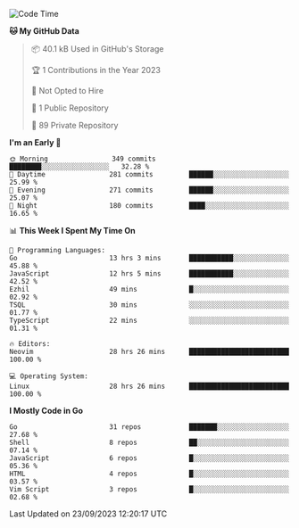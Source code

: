 
<!--START_SECTION:waka-->
![Code Time](http://img.shields.io/badge/Code%20Time-4%2C035%20hrs%2030%20mins-blue)

**🐱 My GitHub Data** 

> 📦 40.1 kB Used in GitHub's Storage 
 > 
> 🏆 1 Contributions in the Year 2023
 > 
> 🚫 Not Opted to Hire
 > 
> 📜 1 Public Repository 
 > 
> 🔑 89 Private Repository 
 > 
**I'm an Early 🐤** 

```text
🌞 Morning                349 commits         ████████░░░░░░░░░░░░░░░░░   32.28 % 
🌆 Daytime                281 commits         ██████░░░░░░░░░░░░░░░░░░░   25.99 % 
🌃 Evening                271 commits         ██████░░░░░░░░░░░░░░░░░░░   25.07 % 
🌙 Night                  180 commits         ████░░░░░░░░░░░░░░░░░░░░░   16.65 % 
```


📊 **This Week I Spent My Time On** 

```text
💬 Programming Languages: 
Go                       13 hrs 3 mins       ███████████░░░░░░░░░░░░░░   45.88 % 
JavaScript               12 hrs 5 mins       ███████████░░░░░░░░░░░░░░   42.52 % 
Ezhil                    49 mins             █░░░░░░░░░░░░░░░░░░░░░░░░   02.92 % 
TSQL                     30 mins             ░░░░░░░░░░░░░░░░░░░░░░░░░   01.77 % 
TypeScript               22 mins             ░░░░░░░░░░░░░░░░░░░░░░░░░   01.31 % 

🔥 Editors: 
Neovim                   28 hrs 26 mins      █████████████████████████   100.00 % 

💻 Operating System: 
Linux                    28 hrs 26 mins      █████████████████████████   100.00 % 
```

**I Mostly Code in Go** 

```text
Go                       31 repos            ███████░░░░░░░░░░░░░░░░░░   27.68 % 
Shell                    8 repos             ██░░░░░░░░░░░░░░░░░░░░░░░   07.14 % 
JavaScript               6 repos             █░░░░░░░░░░░░░░░░░░░░░░░░   05.36 % 
HTML                     4 repos             █░░░░░░░░░░░░░░░░░░░░░░░░   03.57 % 
Vim Script               3 repos             █░░░░░░░░░░░░░░░░░░░░░░░░   02.68 % 
```




 Last Updated on 23/09/2023 12:20:17 UTC
<!--END_SECTION:waka-->
